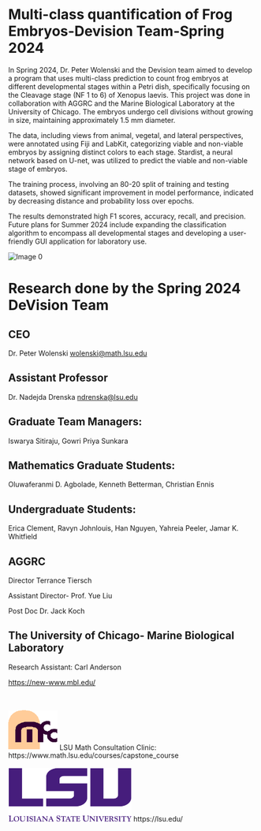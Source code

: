 # Multi-class quantification of Frog Embryos-Devision Team-Spring 2024

In Spring 2024, Dr. Peter Wolenski and the Devision team aimed to develop a program that uses multi-class prediction to count frog embryos at different developmental stages within a Petri dish, specifically focusing on the Cleavage stage (NF 1 to 6) of Xenopus laevis. This project was done in collaboration with AGGRC and the Marine Biological Laboratory at the University of Chicago. The embryos undergo cell divisions without growing in size, maintaining approximately 1.5 mm diameter.

The data, including views from animal, vegetal, and lateral perspectives, were annotated using Fiji and LabKit, categorizing viable and non-viable embryos by assigning distinct colors to each stage. Stardist, a neural network based on U-net, was utilized to predict the viable and non-viable stage of embryos.

The training process, involving an 80-20 split of training and testing datasets, showed significant improvement in model performance, indicated by decreasing distance and probability loss over epochs.

The results demonstrated high F1 scores, accuracy, recall, and precision. Future plans for Summer 2024 include expanding the classification algorithm to encompass all developmental stages and developing a user-friendly GUI application for laboratory use.


![Image 0](images/eggs.png)

# Research done by the Spring 2024 DeVision Team
## CEO
Dr. Peter Wolenski wolenski@math.lsu.edu


## Assistant Professor
Dr. Nadejda Drenska ndrenska@lsu.edu


## Graduate Team Managers:
Iswarya Sitiraju, Gowri Priya Sunkara


## Mathematics Graduate Students:
Oluwaferanmi D. Agbolade, Kenneth Betterman, Christian Ennis


## Undergraduate Students:
Erica Clement, Ravyn Johnlouis, Han Nguyen, Yahreia Peeler, Jamar K. Whitfield

## AGGRC

Director Terrance Tiersch

Assistant Director- Prof. Yue Liu

Post Doc Dr. Jack Koch

## The University of Chicago- Marine Biological Laboratory

Research Assistant: Carl Anderson

https://new-www.mbl.edu/

<br>
<br>

<img src="images/mcclogo.gif" alt="Image 2" width="100">
LSU Math Consultation Clinic:<br>
https://www.math.lsu.edu/courses/capstone_course
<br>
<br>

<img src="images/lsulogo.png" alt="Image 1" width="250">
https://lsu.edu/
